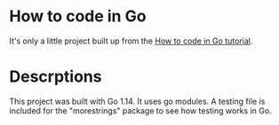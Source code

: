 # How to code in Go

It's only a little project built up from the [How to code in Go tutorial](https://golang.org/doc/code.html).

# Descrptions

This project was built with Go 1.14. It uses go modules. A testing file is included for the "morestrings" package to see how testing works in Go.